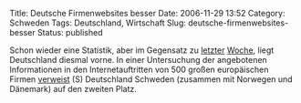 Title: Deutsche Firmenwebsites besser
Date: 2006-11-29 13:52
Category: Schweden
Tags: Deutschland, Wirtschaft
Slug: deutsche-firmenwebsites-besser
Status: published

Schon wieder eine Statistik, aber im Gegensatz zu
[letzter](http://www.fiket.de/2006/11/22/schweden-beste-demokratie-der-welt/)
[Woche](http://www.fiket.de/2006/11/27/schweden-europa-und-der-alkohol/),
liegt Deutschland diesmal vorne. In einer Untersuchung der angebotenen
Informationen in den Internetauftritten von 500 großen europäischen
Firmen [verweist](http://www.dn.se/DNet/jsp/polopoly.jsp?a=591923) (S)
Deutschland Schweden (zusammen mit Norwegen und Dänemark) auf den
zweiten Platz.


